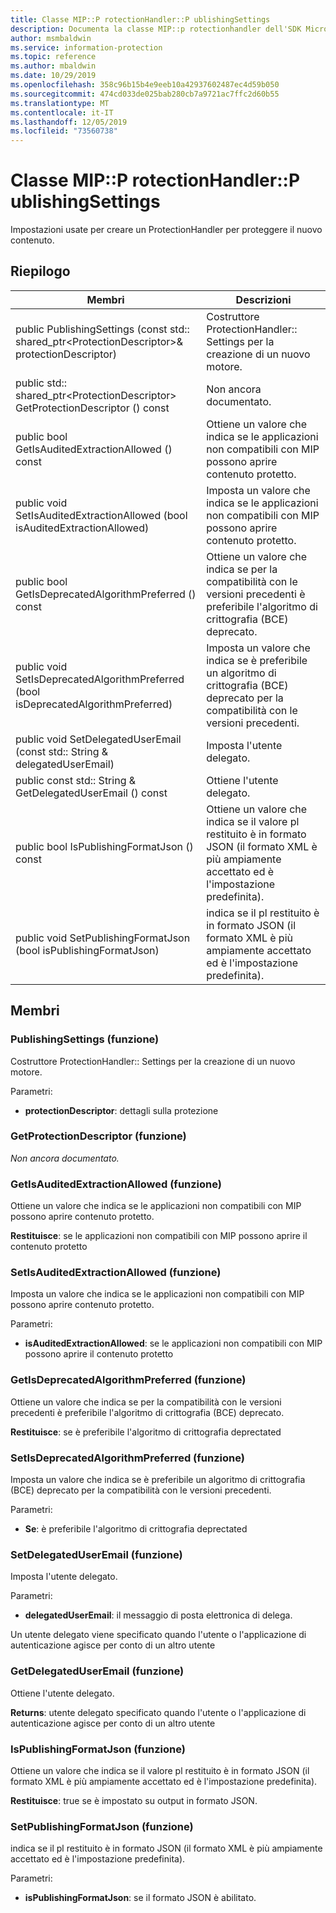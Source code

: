 ```yaml
---
title: Classe MIP::P rotectionHandler::P ublishingSettings
description: Documenta la classe MIP::p rotectionhandler dell'SDK Microsoft Information Protection (MIP).
author: msmbaldwin
ms.service: information-protection
ms.topic: reference
ms.author: mbaldwin
ms.date: 10/29/2019
ms.openlocfilehash: 358c96b15b4e9eeb10a42937602487ec4d59b050
ms.sourcegitcommit: 474cd033de025bab280cb7a9721ac7ffc2d60b55
ms.translationtype: MT
ms.contentlocale: it-IT
ms.lasthandoff: 12/05/2019
ms.locfileid: "73560738"
---
```

# <a name="class-mipprotectionhandlerpublishingsettings"></a>Classe MIP::P rotectionHandler::P ublishingSettings 
Impostazioni usate per creare un ProtectionHandler per proteggere il nuovo contenuto.
  
## <a name="summary"></a>Riepilogo
 Membri                        | Descrizioni                                
--------------------------------|---------------------------------------------
public PublishingSettings (const std:: shared_ptr\<ProtectionDescriptor\>& protectionDescriptor)  |  Costruttore ProtectionHandler:: Settings per la creazione di un nuovo motore.
public std:: shared_ptr\<ProtectionDescriptor\> GetProtectionDescriptor () const  | Non ancora documentato.
public bool GetIsAuditedExtractionAllowed () const  |  Ottiene un valore che indica se le applicazioni non compatibili con MIP possono aprire contenuto protetto.
public void SetIsAuditedExtractionAllowed (bool isAuditedExtractionAllowed)  |  Imposta un valore che indica se le applicazioni non compatibili con MIP possono aprire contenuto protetto.
public bool GetIsDeprecatedAlgorithmPreferred () const  |  Ottiene un valore che indica se per la compatibilità con le versioni precedenti è preferibile l'algoritmo di crittografia (BCE) deprecato.
public void SetIsDeprecatedAlgorithmPreferred (bool isDeprecatedAlgorithmPreferred)  |  Imposta un valore che indica se è preferibile un algoritmo di crittografia (BCE) deprecato per la compatibilità con le versioni precedenti.
public void SetDelegatedUserEmail (const std:: String & delegatedUserEmail)  |  Imposta l'utente delegato.
public const std:: String & GetDelegatedUserEmail () const  |  Ottiene l'utente delegato.
public bool IsPublishingFormatJson () const  |  Ottiene un valore che indica se il valore pl restituito è in formato JSON (il formato XML è più ampiamente accettato ed è l'impostazione predefinita).
public void SetPublishingFormatJson (bool isPublishingFormatJson)  |  indica se il pl restituito è in formato JSON (il formato XML è più ampiamente accettato ed è l'impostazione predefinita).
  
## <a name="members"></a>Membri
  
### <a name="publishingsettings-function"></a>PublishingSettings (funzione)
Costruttore ProtectionHandler:: Settings per la creazione di un nuovo motore.

Parametri:  
* **protectionDescriptor**: dettagli sulla protezione


  
### <a name="getprotectiondescriptor-function"></a>GetProtectionDescriptor (funzione)
_Non ancora documentato._

  
### <a name="getisauditedextractionallowed-function"></a>GetIsAuditedExtractionAllowed (funzione)
Ottiene un valore che indica se le applicazioni non compatibili con MIP possono aprire contenuto protetto.

  
**Restituisce**: se le applicazioni non compatibili con MIP possono aprire il contenuto protetto
  
### <a name="setisauditedextractionallowed-function"></a>SetIsAuditedExtractionAllowed (funzione)
Imposta un valore che indica se le applicazioni non compatibili con MIP possono aprire contenuto protetto.

Parametri:  
* **isAuditedExtractionAllowed**: se le applicazioni non compatibili con MIP possono aprire il contenuto protetto


  
### <a name="getisdeprecatedalgorithmpreferred-function"></a>GetIsDeprecatedAlgorithmPreferred (funzione)
Ottiene un valore che indica se per la compatibilità con le versioni precedenti è preferibile l'algoritmo di crittografia (BCE) deprecato.

  
**Restituisce**: se è preferibile l'algoritmo di crittografia deprectated
  
### <a name="setisdeprecatedalgorithmpreferred-function"></a>SetIsDeprecatedAlgorithmPreferred (funzione)
Imposta un valore che indica se è preferibile un algoritmo di crittografia (BCE) deprecato per la compatibilità con le versioni precedenti.

Parametri:  
* **Se**: è preferibile l'algoritmo di crittografia deprectated


  
### <a name="setdelegateduseremail-function"></a>SetDelegatedUserEmail (funzione)
Imposta l'utente delegato.

Parametri:  
* **delegatedUserEmail**: il messaggio di posta elettronica di delega.


Un utente delegato viene specificato quando l'utente o l'applicazione di autenticazione agisce per conto di un altro utente
  
### <a name="getdelegateduseremail-function"></a>GetDelegatedUserEmail (funzione)
Ottiene l'utente delegato.

  
**Returns**: utente delegato specificato quando l'utente o l'applicazione di autenticazione agisce per conto di un altro utente
  
### <a name="ispublishingformatjson-function"></a>IsPublishingFormatJson (funzione)
Ottiene un valore che indica se il valore pl restituito è in formato JSON (il formato XML è più ampiamente accettato ed è l'impostazione predefinita).

  
**Restituisce**: true se è impostato su output in formato JSON.
  
### <a name="setpublishingformatjson-function"></a>SetPublishingFormatJson (funzione)
indica se il pl restituito è in formato JSON (il formato XML è più ampiamente accettato ed è l'impostazione predefinita).

Parametri:  
* **isPublishingFormatJson**: se il formato JSON è abilitato.

